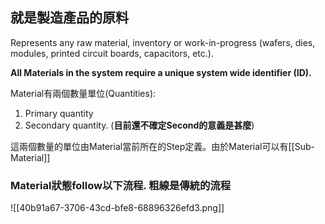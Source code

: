 ## **就是製造產品的原料**

Represents any raw material, inventory or work-in-progress (wafers, dies, modules, printed circuit boards, capacitors, etc.).

**All Materials in the system require a unique system wide identifier (ID).**

Material有兩個數量單位(Quantities):
1. Primary quantity
2. Secondary quantity. (**目前還不確定Second的意義是甚麼**)

這兩個數量的單位由Material當前所在的Step定義。由於Material可以有[[Sub-Material]]

### Material狀態follow以下流程. 粗線是傳統的流程

![[40b91a67-3706-43cd-bfe8-68896326efd3.png]]